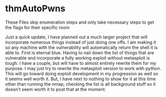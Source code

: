# thmAutoPwns

These Files skip enumeration steps and only take necessary steps to get the flags for their specific room

Just a quick update, I have planned out a much larger project that will incorporate numerous things instead of just doing one offs. I am making it so any machine with the vulnerability will automatically return the shell it is able to. 
First is eternal blue. Having to nail down the list of things that are vulnerable and incorporate a fully working exploit without metasploit is tough. I have a couple, but will have to almost entirely rewrite them for my purpose. 
I may just try to rewrite the metasploit version to work with python. 
This will go toward doing exploit development in my progression as well so it seems well worth it. But, I have next to nothing to show for it at this time other than running the nmap, checking the list is all background stuff so it doesn't seem worth it to post that at the moment.
